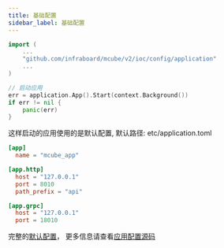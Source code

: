 ```yaml
---
title: 基础配置
sidebar_label: 基础配置
---
```



```go
import (
    ...
    "github.com/infraboard/mcube/v2/ioc/config/application"
    ...
)

// 启动应用
err = application.App().Start(context.Background())
if err != nil {
    panic(err)
}
```

这样启动的应用使用的是默认配置, 默认路径: etc/application.toml
```toml tab
[app]
  name = "mcube_app"

[app.http]
  host = "127.0.0.1"
  port = 8010
  path_prefix = "api"

[app.grpc]
  host = "127.0.0.1"
  port = 18010
```
完整的[默认配置](https://github.com/infraboard/mcube/blob/master/examples/etc/application.toml)， 更多信息请查看[应用配置源码](https://github.com/infraboard/mcube/blob/master/ioc/config/application/application.go#L33-L41)